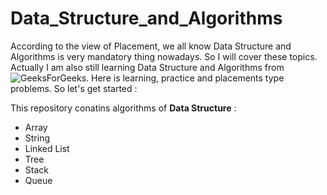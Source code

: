 # Data_Structure_and_Algorithms
According to the view of Placement, we all know Data Structure and Algorithms is very mandatory thing nowadays. So I will cover these topics. Actually I am also still learning Data Structure and Algorithms from ![GeeksForGeeks](https://www.geeksforgeeks.org/). Here is learning, practice and placements type problems. So let's get started :

This repository conatins algorithms of **Data Structure** :

* Array
* String
* Linked List
* Tree
* Stack
* Queue

